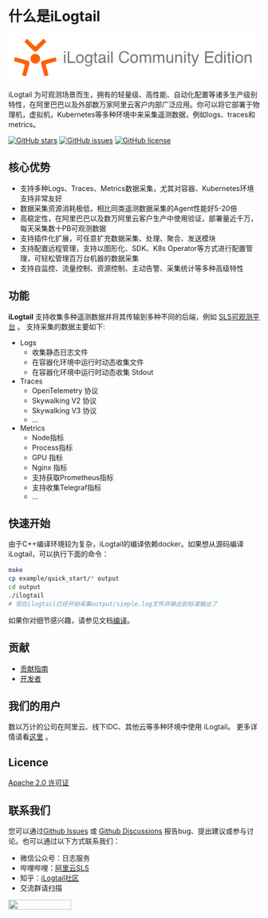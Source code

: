 # 什么是iLogtail

![](<.gitbook/assets/ilogtail-icon.png>)

iLogtail 为可观测场景而生，拥有的轻量级、高性能、自动化配置等诸多生产级别特性，在阿里巴巴以及外部数万家阿里云客户内部广泛应用。你可以将它部署于物理机，虚拟机，Kubernetes等多种环境中来采集遥测数据，例如logs、traces和metrics。

[![GitHub stars](https://camo.githubusercontent.com/674a26318ece2d770231086a733bebdbb174c15721f03714f5b79930574a800a/68747470733a2f2f696d672e736869656c64732e696f2f6769746875622f73746172732f616c69626162612f696c6f677461696c)](https://github.com/alibaba/ilogtail/stargazers) [![GitHub issues](https://camo.githubusercontent.com/4266ec67b48f666bc0d440f9d1399e4b56ffc4eca3af3764e062731be83b2873/68747470733a2f2f696d672e736869656c64732e696f2f6769746875622f6973737565732f616c69626162612f696c6f677461696c)](https://github.com/alibaba/ilogtail/issues) [![GitHub license](https://camo.githubusercontent.com/608afe55a7ca2ed062304f89208d3b929fddcbde8923cd09ef40edb2d2c3bf76/68747470733a2f2f696d672e736869656c64732e696f2f6769746875622f6c6963656e73652f616c69626162612f696c6f677461696c)](https://github.com/alibaba/ilogtail/blob/main/LICENSE)

## 核心优势

* 支持多种Logs、Traces、Metrics数据采集，尤其对容器、Kubernetes环境支持非常友好
* 数据采集资源消耗极低，相比同类遥测数据采集的Agent性能好5-20倍
* 高稳定性，在阿里巴巴以及数万阿里云客户生产中使用验证，部署量近千万，每天采集数十PB可观测数据
* 支持插件化扩展，可任意扩充数据采集、处理、聚合、发送模块
* 支持配置远程管理，支持以图形化、SDK、K8s Operator等方式进行配置管理，可轻松管理百万台机器的数据采集
* 支持自监控、流量控制、资源控制、主动告警、采集统计等多种高级特性

## 功能

**iLogtail** 支持收集多种遥测数据并将其传输到多种不同的后端，例如 [SLS可观测平台](https://help.aliyun.com/product/28958.html) 。 支持采集的数据主要如下:

* Logs
  * 收集静态日志文件
  * 在容器化环境中运行时动态收集文件
  * 在容器化环境中运行时动态收集 Stdout
* Traces
  * OpenTelemetry 协议
  * Skywalking V2 协议
  * Skywalking V3 协议
  * ...
* Metrics
  * Node指标
  * Process指标
  * GPU 指标
  * Nginx 指标
  * 支持获取Prometheus指标
  * 支持收集Telegraf指标
  * ...

## 快速开始

由于C++编译环境较为复杂，iLogtail的编译依赖docker。如果想从源码编译iLogtail，可以执行下面的命令：

``` bash
make
cp example/quick_start/* output
cd output
./ilogtail
# 现在ilogtail已经开始采集output/simple.log文件并输出到标准输出了
```

如果你对细节感兴趣，请参见文档[编译](https://ilogtail.gitbook.io/ilogtail-docs/installation/sources/build)。

## 贡献

* [贡献指南](./contributing/CONTRIBUTING.md)
* [开发者](./contributing/developer.md)

## 我们的用户

数以万计的公司在阿里云、线下IDC、其他云等多种环境中使用 iLogtail。 更多详情请看[这里](https://help.aliyun.com/document_detail/250268.html) 。

## Licence

[Apache 2.0 许可证](https://github.com/alibaba/ilogtail/blob/main/LICENSE)

## 联系我们

您可以通过[Github Issues](https://github.com/alibaba/ilogtail/issues) 或 [Github Discussions](https://github.com/alibaba/ilogtail/discussions) 报告bug、提出建议或参与讨论。也可以通过以下方式联系我们：

* 微信公众号：日志服务
* 哔哩哔哩：[阿里云SLS](https://space.bilibili.com/630680534?from=search\&seid=2845737427240690794\&spm\_id\_from=333.337.0.0)
* 知乎：[iLogtail社区](https://www.zhihu.com/column/c_1533139823409270785)
* 交流群请扫描

<img src="https://ilogtail-community-edition.oss-cn-shanghai.aliyuncs.com/images/chat-group.png" style="width: 50%; height: 50%" />
